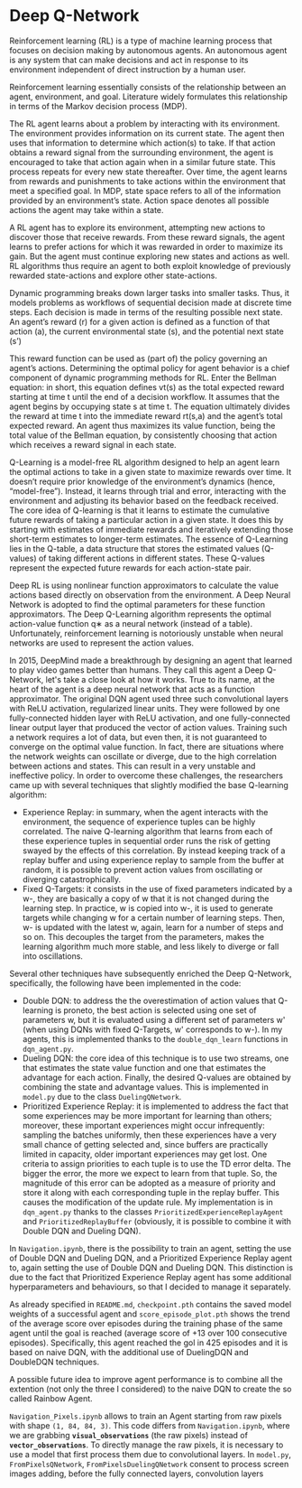 # Deep Q-Network

Reinforcement learning (RL) is a type of machine learning process that focuses on decision making by autonomous agents. An autonomous agent is any system that can make decisions and act in response to its environment independent of direct instruction by a human user. 

Reinforcement learning essentially consists of the relationship between an agent, environment, and goal. Literature widely formulates this relationship in terms of the Markov decision process (MDP).

The RL agent learns about a problem by interacting with its environment. The environment provides information on its current state. The agent then uses that information to determine which action(s) to take. If that action obtains a reward signal from the surrounding environment, the agent is encouraged to take that action again when in a similar future state. This process repeats for every new state thereafter. Over time, the agent learns from rewards and punishments to take actions within the environment that meet a specified goal. In MDP, state space refers to all of the information provided by an environment’s state. Action space denotes all possible actions the agent may take within a state.

A RL agent has to explore its environment, attempting new actions to discover those that receive rewards. From these reward signals, the agent learns to prefer actions for which it was rewarded in order to maximize its gain. But the agent must continue exploring new states and actions as well. RL algorithms thus require an agent to both exploit knowledge of previously rewarded state-actions and explore other state-actions.

Dynamic programming breaks down larger tasks into smaller tasks. Thus, it models problems as workflows of sequential decision made at discrete time steps. Each decision is made in terms of the resulting possible next state. An agent’s reward (r) for a given action is defined as a function of that action (a), the current environmental state (s), and the potential next state (s’)

This reward function can be used as (part of) the policy governing an agent’s actions. Determining the optimal policy for agent behavior is a chief component of dynamic programming methods for RL. Enter the Bellman equation: in short, this equation defines vt(s) as the total expected reward starting at time t until the end of a decision workflow. It assumes that the agent begins by occupying state s at time t. The equation ultimately divides the reward at time t into the immediate reward rt(s,a) and the agent’s total expected reward. An agent thus maximizes its value function, being the total value of the Bellman equation, by consistently choosing that action which receives a reward signal in each state.

Q-Learning is a model-free RL algorithm designed to help an agent learn the optimal actions to take in a given state to maximize rewards over time. It doesn’t require prior knowledge of the environment’s dynamics (hence, “model-free”). Instead, it learns through trial and error, interacting with the environment and adjusting its behavior based on the feedback received. The core idea of Q-learning is that it learns to estimate the cumulative future rewards of taking a particular action in a given state. It does this by starting with estimates of immediate rewards and iteratively extending those short-term estimates to longer-term estimates. The essence of Q-Learning lies in the Q-table, a data structure that stores the estimated values (Q-values) of taking different actions in different states. These Q-values represent the expected future rewards for each action-state pair. 

Deep RL is using nonlinear function approximators to calculate the value actions based directly on observation from the environment. A Deep Neural Network is adopted to find the optimal parameters for these function approximators. The Deep Q-Learning algorithm represents the optimal action-value function q∗ as a neural network (instead of a table). Unfortunately, reinforcement learning is notoriously unstable when neural networks are used to represent the action values.

In 2015, DeepMind made a breakthrough by designing an agent that learned to play video games better than humans. They call this agent a Deep Q-Network, let's take a close look at how it works. True to its name, at the heart of the agent is a deep neural network that acts as a function approximator. The original DQN agent used three such convolutional layers with ReLU activation, regularized linear units. They were followed by one fully-connected hidden layer with ReLU activation, and one fully-connected linear output layer that produced the vector of action values. 
Training such a network requires a lot of data, but even then, it is not guaranteed to converge on the optimal value function. In fact, there are situations where the network weights can oscillate or diverge, due to the high correlation between actions and states. This can result in a very unstable and ineffective policy. In order to overcome these challenges, the researchers came up with several techniques that slightly modified the base Q-learning algorithm: 
-    Experience Replay: in summary, when the agent interacts with the environment, the sequence of experience tuples can be highly correlated. The naive Q-learning algorithm that learns from each of these experience tuples in sequential order runs the risk of getting swayed by the effects of this correlation. By instead keeping track of a replay buffer and using experience replay to sample from the buffer at random, it is possible to prevent action values from oscillating or diverging catastrophically.
-    Fixed Q-Targets: it consists in the use of fixed parameters indicated by a w-, they are basically a copy of w that it is not changed during the learning step. In practice, w is copied into w-, it is used to generate targets while changing w for a certain number of learning steps. Then, w- is updated  with the latest w, again, learn for a number of steps and so on. This decouples the target from the parameters, makes the learning algorithm much more stable, and less likely to diverge or fall into oscillations.

Several other techniques have subsequently enriched the Deep Q-Network, specifically, the following have been implemented in the code:
-    Double DQN: to address the the overestimation of action values that Q-learning is proneto, the best action is selected using one set of parameters w, but it is evaluated using a different set of parameters w' (when using DQNs with fixed Q-Targets, w' corresponds to w-). In my agents, this is implemented thanks to the `double_dqn_learn` functions in `dqn_agent.py`.
-    Dueling DQN: the core idea of this technique is to use two streams, one that estimates the state value function and one that estimates the advantage for each action.  Finally, the desired Q-values are obtained by combining the state and advantage values. This is implemented in `model.py` due to the class `DuelingQNetwork`.
-    Prioritized Experience Replay: it is implemented to address the fact that some experiences may be more important for learning than others; moreover, these important experiences might occur infrequently: sampling the batches uniformly, then these experiences have a very small chance of getting selected and, since buffers are practically limited in capacity, older important experiences may get lost. One criteria  to assign priorities to each tuple is to use the TD error delta. The bigger the error, the more we expect to learn from that tuple. So, the magnitude of this error can be adopted as a measure of priority and store it along with each corresponding tuple in the replay buffer. This causes the modification of the update rule. My implementation is in  `dqn_agent.py` thanks to the classes `PrioritizedExperienceReplayAgent` and `PrioritizedReplayBuffer` (obviously, it is possible to combine it with Double DQN and Dueling DQN).

In `Navigation.ipynb`, there is the possibility to train an agent, setting the use of Double DQN and Dueling DQN, and a Prioritized Experience Replay agent to, again setting the use of Double DQN and Dueling DQN. This distinction is due to the fact that Prioritized Experience Replay agent has some additional hyperparameters and behaviours, so that I decided to manage it separately.

As already specified in `README.md`, `checkpoint.pth` contains the saved model weights of a successful agent and `score_episode_plot.pth` shows the trend of the average score over episodes during the training phase of the same agent until the goal is reached (average score of +13 over 100 consecutive episodes). Specifically, this agent reached the gol in 425 episodes and it is based on naive DQN, with the additional use of DuelingDQN and DoubleDQN techniques.

A possible future idea to improve agent performance is to combine all the extention (not only the three I considered) to the naive DQN to create the so called Rainbow Agent.

`Navigation_Pixels.ipynb` allows to train an Agent starting from raw pixels with shape `(1, 84, 84, 3)`.  This code differs from `Navigation.ipynb`, where we are grabbing **`visual_observations`** (the raw pixels) instead of **`vector_observations`**. To directly manage the raw pixels, it is necessary to use a model that first process them due to convolutional layers. In `model.py`,  `FromPixelsQNetwork`, `FromPixelsDuelingQNetwork` consent to process screen images adding, before the fully connected layers, convolution layers






